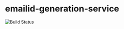 # emailid-generation-service
[![Build Status](https://semaphoreci.com/api/v1/narayan-sambireddy/emailid-generation-service/branches/master/badge.svg)](https://semaphoreci.com/narayan-sambireddy/emailid-generation-service)
